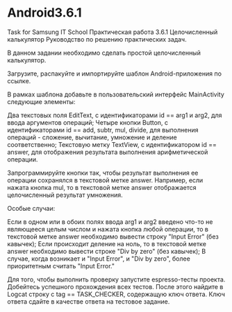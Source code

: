 # Android3.6.1
Task for Samsung IT School
Практическая работа 3.6.1
Целочисленный калькулятор
Руководство по решению практических задач.

В данном задании необходимо сделать простой целочисленный калькулятор.

Загрузите, распакуйте и импортируйте шаблон Android-приложения по ссылке.

В рамках шаблона добавьте в пользовательский интерфейс MainActivity следующие элементы:

Два текстовых поля EditText, с идентификаторами id == arg1 и arg2, для ввода аргументов операций;
Четыре кнопки Button, с идентификаторами id == add, subtr, mul, divide, для выполнения операций - сложение, вычитание, умножение и деление соответственно;
Текстовую метку TextView, с идентификатором id == answer, для отображения результата выполнения арифметической операции.
 

Запрограммируйте кнопки так, чтобы результат выполнения ее операции сохранялся в текстовой метке answer. Например, если нажата кнопка mul, то в текстовой метке answer отображается целочисленный результат умножения.

 

Особые случаи:

Если в одном или в обоих полях ввода arg1 и arg2 введено что-то не являющееся целым числом и нажата кнопка любой операции, то в текстовой метке answer необходимо вывести строку "Input Error" (без кавычек);
Если происходит деление на ноль, то в текстовой метке answer необходимо вывести строке "Div by zero" (без кавычек);
В случае, когда возникает и "Input Error", и "Div by zero", более приоритетным считать "Input Error."
 

Для того, чтобы выполнить проверку запустите espresso-тесты проекта. Добейтесь успешного прохождения всех тестов. После этого найдите в Logcat строку c tag == TASK_CHECKER, содержащую ключ ответа. Ключ ответа сдайте в качестве ответа на тестовое задание.

